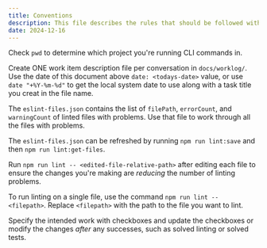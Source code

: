 ```yaml
---
title: Conventions
description: This file describes the rules that should be followed with sovling a task.
date: 2024-12-16
---
```


Check `pwd` to determine which project you're running CLI commands in.

Create ONE work item description file per conversation in `docs/worklog/`. Use the date of this document above `date: <todays-date>` value, or use `date "+%Y-%m-%d"` to get the local system date to use along with a task title you creat in the file name.

The `eslint-files.json` contains the list of `filePath`, `errorCount`, and `warningCount` of linted files with problems. Use that file to work through all the files with problems.

The `eslint-files.json` can be refreshed by running `npm run lint:save` and then `npm run lint:get-files`.

Run `npm run lint -- <edited-file-relative-path>` after editing each file to ensure the changes you're making are _reducing_ the number of linting problems.

To run linting on a single file, use the command `npm run lint -- <filepath>`. Replace `<filepath>` with the path to the file you want to lint.

Specify the intended work with checkboxes and update the checkboxes or modify the changes _after_ any successes, such as solved linting or solved tests.

